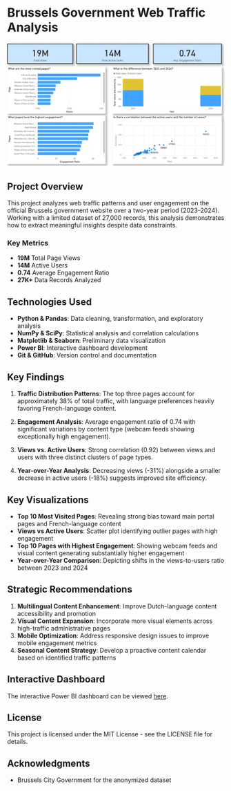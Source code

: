 # Brussels Government Web Traffic Analysis

![Brussels Web Traffic Dashboard](Trafic%20Analysis%20City%20of%20Brussels%20-%20final_page-0001.jpg)

## Project Overview

This project analyzes web traffic patterns and user engagement on the official Brussels government website over a two-year period (2023-2024). Working with a limited dataset of 27,000 records, this analysis demonstrates how to extract meaningful insights despite data constraints.

### Key Metrics
- **19M** Total Page Views
- **14M** Active Users
- **0.74** Average Engagement Ratio
- **27K+** Data Records Analyzed

## Technologies Used

- **Python & Pandas**: Data cleaning, transformation, and exploratory analysis
- **NumPy & SciPy**: Statistical analysis and correlation calculations
- **Matplotlib & Seaborn**: Preliminary data visualization
- **Power BI**: Interactive dashboard development
- **Git & GitHub**: Version control and documentation

## Key Findings

1. **Traffic Distribution Patterns**: The top three pages account for approximately 38% of total traffic, with language preferences heavily favoring French-language content.

2. **Engagement Analysis**: Average engagement ratio of 0.74 with significant variations by content type (webcam feeds showing exceptionally high engagement).

3. **Views vs. Active Users**: Strong correlation (0.92) between views and users with three distinct clusters of page types.

4. **Year-over-Year Analysis**: Decreasing views (-31%) alongside a smaller decrease in active users (-18%) suggests improved site efficiency.

## Key Visualizations

- **Top 10 Most Visited Pages**: Revealing strong bias toward main portal pages and French-language content
- **Views vs Active Users**: Scatter plot identifying outlier pages with high engagement
- **Top 10 Pages with Highest Engagement**: Showing webcam feeds and visual content generating substantially higher engagement
- **Year-over-Year Comparison**: Depicting shifts in the views-to-users ratio between 2023 and 2024

## Strategic Recommendations

1. **Multilingual Content Enhancement**: Improve Dutch-language content accessibility and promotion
2. **Visual Content Expansion**: Incorporate more visual elements across high-traffic administrative pages
3. **Mobile Optimization**: Address responsive design issues to improve mobile engagement metrics
4. **Seasonal Content Strategy**: Develop a proactive content calendar based on identified traffic patterns

## Interactive Dashboard

The interactive Power BI dashboard can be viewed [here](https://app.powerbi.com/reportEmbed?reportId=54de2a91-9c47-4494-a417-0d3e652a7aa0&autoAuth=true&ctid=ed1fc57f-8a97-47e7-9de1-9302dfd786ae).



## License

This project is licensed under the MIT License - see the LICENSE file for details.

## Acknowledgments

- Brussels City Government for the anonymized dataset
